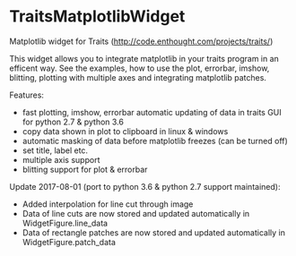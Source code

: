 # TraitsMatplotlibWidget
Matplotlib widget for Traits (http://code.enthought.com/projects/traits/)

This widget allows you to integrate matplotlib in your traits program in an efficent way. 
See the examples, how to use the plot, errorbar, imshow, blitting, plotting with multiple axes and integrating matplotlib patches.

Features:
- fast plotting, imshow, errorbar automatic updating of data in traits GUI for python 2.7 & python 3.6
- copy data shown in plot to clipboard in linux & windows
- automatic masking of data before matplotlib freezes (can be turned off)
- set title, label etc.
- multiple axis support
- blitting support for plot & errorbar

Update 2017-08-01 (port to python 3.6 & python 2.7 support maintained):
- Added interpolation for line cut through image
- Data of line cuts are now stored and updated automatically in WidgetFigure.line_data
- Data of rectangle patches are now stored and updated automatically in WidgetFigure.patch_data
